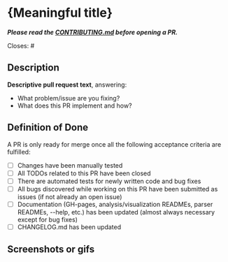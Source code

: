 # {Meaningful title}

_**Please read the [CONTRIBUTING.md](https://github.com/MaibornWolff/codecharta/blob/main/dev_docs/CONTRIBUTING.md) before opening a PR.**_

Closes: #

## Description

**Descriptive pull request text**, answering:
  - What problem/issue are you fixing?
  - What does this PR implement and how?

## Definition of Done

A PR is only ready for merge once all the following acceptance criteria are fulfilled:
- [ ] Changes have been manually tested
- [ ] All TODOs related to this PR have been closed
- [ ] There are automated tests for newly written code and bug fixes
- [ ] All bugs discovered while working on this PR have been submitted as issues (if not already an open issue)
- [ ] Documentation (GH-pages, analysis/visualization READMEs, parser READMEs, --help, etc.) has been updated (almost always necessary except for bug fixes)
- [ ] CHANGELOG.md has been updated

## Screenshots or gifs
